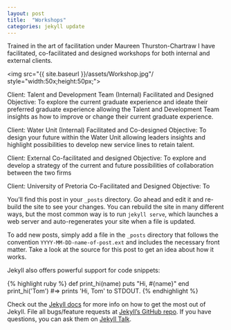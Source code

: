 ```yaml
---
layout: post
title:  "Workshops"
categories: jekyll update
---
```


Trained in the art of facilitation under Maureen Thurston-Chartraw I have facilitated, co-facilitated and designed workshops for both internal and external clients.

<img src="{{ site.baseurl }}/assets/Workshop.jpg"/ style="width:50x;height:50px;">

Client: Talent and Development Team (Internal)
Facilitated and Designed
Objective: To explore the current graduate experience and ideate their preferred graduate experience  allowing the Talent and Development Team insights as how to improve or change their current graduate experience.

Client: Water Unit (Internal)
Facilitated and Co-designed
Objective: To design your future within the Water Unit allowing leaders insights and highlight possibilities to develop new service lines to retain talent.

Client: External
Co-facilitated and designed
Objective: To explore and develop a strategy of the current and future possibilities of collaboration between the two firms

Client: University of Pretoria
Co-Facilitated and Designed
Objective: To




You’ll find this post in your `_posts` directory. Go ahead and edit it and re-build the site to see your changes. You can rebuild the site in many different ways, but the most common way is to run `jekyll serve`, which launches a web server and auto-regenerates your site when a file is updated.

To add new posts, simply add a file in the `_posts` directory that follows the convention `YYYY-MM-DD-name-of-post.ext` and includes the necessary front matter. Take a look at the source for this post to get an idea about how it works.

Jekyll also offers powerful support for code snippets:

{% highlight ruby %}
def print_hi(name)
  puts "Hi, #{name}"
end
print_hi('Tom')
#=> prints 'Hi, Tom' to STDOUT.
{% endhighlight %}

Check out the [Jekyll docs][jekyll-docs] for more info on how to get the most out of Jekyll. File all bugs/feature requests at [Jekyll’s GitHub repo][jekyll-gh]. If you have questions, you can ask them on [Jekyll Talk][jekyll-talk].

[jekyll-docs]: http://jekyllrb.com/docs/home
[jekyll-gh]:   https://github.com/jekyll/jekyll
[jekyll-talk]: https://talk.jekyllrb.com/
